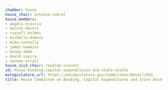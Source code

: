 ```yaml
---
chamber: house
house_chair: antonio-cabral
house_members:
- angelo-scaccia
- marcos-devers
- russell-holmes
- michelle-dubois
- mike-connolly
- james-hawkins
- mindy-domb
- david-vieira
- norman-orrall
house_vice_chair: roselee-vincent
id: house-bonding-capital-expenditures-and-state-assets
malegislature_url: https://malegislature.gov/Committees/Detail/H32
title: House Committee on Bonding, Capital Expenditures and State Assets
---
```


